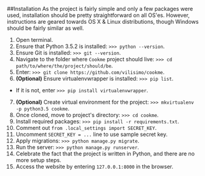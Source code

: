 ##Installation
As the project is fairly simple and only a few packages were used, 
installation should be pretty straightforward on all OS'es. However, 
instructions are geared towards OS X & Linux distributions, though 
Windows should be fairly similar as well.

1. Open terminal.
2. Ensure that Python 3.5.2 is installed: `>>> python --version`.
3. Ensure Git is installed: `>>> git --version`.
4. Navigate to the folder where `Cookme` project should live: `>>> cd path/to/where/the/project/should/be`.
5. Enter: `>>> git clone https://github.com/vilisimo/cookme`.
6. __(Optional)__ Ensure virtualenvwrapper is installed: `>>> pip list`. 
  * If it is not, enter `>>> pip install virtualenvwrapper`.
7. __(Optional)__ Create virtual environment for the project: `>>> mkvirtualenv -p python3.5 cookme`.
8. Once cloned, move to project's directory: `>>> cd cookme`.
9. Install required packages: `>>> pip install -r requirements.txt`.
10. Comment out `from .local_settings import SECRET_KEY`.
11. Uncomment `SECRET_KEY = ...` line to use sample secret key.
13. Apply migrations: `>>> python manage.py migrate`.
12. Run the server: `>>> python manage.py runserver`.
14. Celebrate the fact that the project is written in Python, and there are 
no more setup steps.
15. Access the website by entering `127.0.0.1:8000` in the browser.
